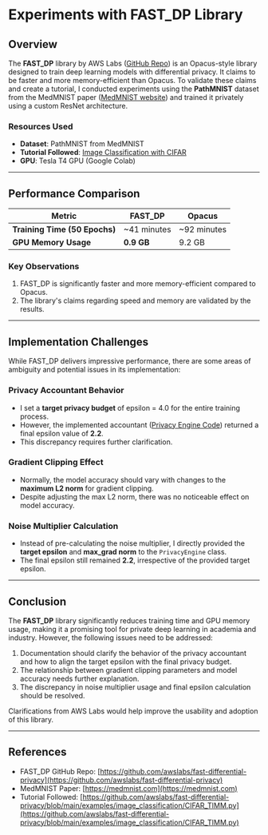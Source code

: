 # Experiments with FAST_DP Library

## Overview

The **FAST_DP** library by AWS Labs ([GitHub Repo](https://github.com/awslabs/fast-differential-privacy)) is an Opacus-style library designed to train deep learning models with differential privacy. It claims to be faster and more memory-efficient than Opacus. To validate these claims and create a tutorial, I conducted experiments using the **PathMNIST** dataset from the MedMNIST paper ([MedMNIST website](https://medmnist.com)) and trained it privately using a custom ResNet architecture.

### Resources Used

- **Dataset**: PathMNIST from MedMNIST
- **Tutorial Followed**: [Image Classification with CIFAR](https://github.com/awslabs/fast-differential-privacy/blob/main/examples/image_classification/CIFAR_TIMM.py)
- **GPU**: Tesla T4 GPU (Google Colab)

---

## Performance Comparison

| Metric                     | FAST_DP       | Opacus        |
|----------------------------|---------------|---------------|
| **Training Time (50 Epochs)** | ~41 minutes   | ~92 minutes   |
| **GPU Memory Usage**        | **0.9 GB**    | 9.2 GB        |

### Key Observations

1. FAST_DP is significantly faster and more memory-efficient compared to Opacus.
2. The library's claims regarding speed and memory are validated by the results.

---

## Implementation Challenges

While FAST_DP delivers impressive performance, there are some areas of ambiguity and potential issues in its implementation:

### Privacy Accountant Behavior

- I set a **target privacy budget** of epsilon = 4.0 for the entire training process.
- However, the implemented accountant ([Privacy Engine Code](https://github.com/awslabs/fast-differential-privacy/blob/main/fastDP/privacy_engine.py#L401)) returned a final epsilon value of **2.2**.
- This discrepancy requires further clarification.

### Gradient Clipping Effect

- Normally, the model accuracy should vary with changes to the **maximum L2 norm** for gradient clipping.
- Despite adjusting the max L2 norm, there was no noticeable effect on model accuracy.

### Noise Multiplier Calculation

- Instead of pre-calculating the noise multiplier, I directly provided the **target epsilon** and **max_grad norm** to the `PrivacyEngine` class.
- The final epsilon still remained **2.2**, irrespective of the provided target epsilon.

---

## Conclusion

The **FAST_DP** library significantly reduces training time and GPU memory usage, making it a promising tool for private deep learning in academia and industry. However, the following issues need to be addressed:

1. Documentation should clarify the behavior of the privacy accountant and how to align the target epsilon with the final privacy budget.
2. The relationship between gradient clipping parameters and model accuracy needs further explanation.
3. The discrepancy in noise multiplier usage and final epsilon calculation should be resolved.

Clarifications from AWS Labs would help improve the usability and adoption of this library.

---

## References

- FAST_DP GitHub Repo: [https://github.com/awslabs/fast-differential-privacy](https://github.com/awslabs/fast-differential-privacy)
- MedMNIST Paper: [https://medmnist.com](https://medmnist.com)
- Tutorial Followed: [https://github.com/awslabs/fast-differential-privacy/blob/main/examples/image_classification/CIFAR_TIMM.py](https://github.com/awslabs/fast-differential-privacy/blob/main/examples/image_classification/CIFAR_TIMM.py)
